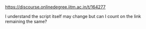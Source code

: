 https://discourse.onlinedegree.iitm.ac.in/t/164277

I understand the script itself may change but can I count on the link remaining the same?